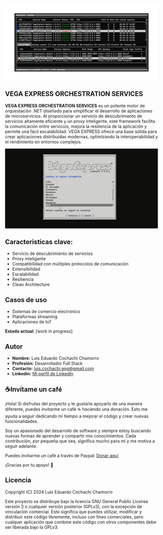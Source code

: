 ![VegaExpress.Orchestration.Services](https://github.com/cochachyLE-Dev/VegaExpress.Orchestration.Services/blob/main/repository-open-graph.png)

## VEGA EXPRESS ORCHESTRATION SERVICES

**VEGA EXPRESS ORCHESTRATION SERVICES** es un potente motor de orquestación .NET diseñado para simplificar el desarrollo de aplicaciones de microservicios. Al proporcionar un servicio de descubrimiento de servicios altamente eficiente y un proxy inteligente, este framework facilita la comunicación entre servicios, mejora la resiliencia de la aplicación y permite una fácil escalabilidad. VEGA EXPRESS ofrece una base sólida para crear aplicaciones distribuidas modernas, optimizando la interoperabilidad y el rendimiento en entornos complejos.

![VegaExpress.Orchestration.Services](https://github.com/cochachyLE-Dev/VegaExpress.Orchestration.Services/blob/main/VegaExpress.Orchestration.Services.gif)

## Caracteristicas clave:

- Servicio de descubrimiento de servicios
- Proxy inteligente
- Compatibilidad con múltiples protocolos de comunicación
- Extensibilidad
- Escalabilidad
- Resiliencia
- Clean Architecture

## Casos de uso
- Sistemas de comercio electrónico
- Plataformas streaming
- Aplicaciones de IoT

**Estado actual:** [work in progress]

## Autor

* **Nombre:** Luis Eduardo Cochachi Chamorro
* **Profesión:** Desarrollador Full Stack
* **Contacto:** luis.cochachi.eng@gmail.com 
* **Linkedin:** [Mi perfil de LinkedIn](https://www.linkedin.com/in/luis-eduardo-cochachi-chamorro-659755b2/)

## ☕Invítame un café
¡Hola! Si disfrutas del proyecto y te gustaría apoyarlo de una manera diferente, puedes invitarme un café ☕ haciendo una donación. Esto me ayuda a seguir dedicando mi tiempo a mejorar el código y crear nuevas funcionalidades.

Soy un apasionado del desarrollo de software y siempre estoy buscando nuevas formas de aprender y compartir mis conocimientos. Cada contribución, por pequeña que sea, significa mucho para mí y me motiva a seguir adelante.

Puedes invitarme un café a través de Paypal: [Donar aquí](https://www.paypal.com/paypalme/luiscochachichamorro)

¡Gracias por tu apoyo! 🚀

## Licencia
Copyright (C) 2024 Luis Eduardo Cochachi Chamorro

Este proyecto se distribuye bajo la licencia GNU General Public License versión 3 o cualquier versión posterior (GPLv3), con la excepción de vinculación comercial. Esto significa que puedes utilizar, modificar y distribuir este código libremente, incluso con fines comerciales, pero cualquer aplicación que combine este código con otros componentes debe ser liberada bajo la GPLv3.
